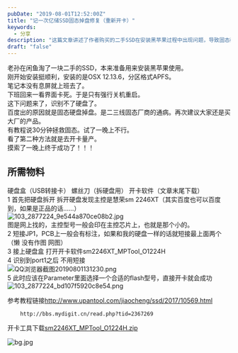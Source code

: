 ```yaml
---
pubDate: "2019-08-01T12:52:00Z"
title: "记一次亿储SSD固态掉盘修复（重新开卡）"
keywords:
  - 分享
description: "这篇文章讲述了作者购买的二手SSD在安装黑苹果过程中出现问题，导致固态硬盘掉盘。作者尝试了一些方法修复，包括拆开硬盘、短接JP1、使用开卡软件等，最终成功修复了固态硬盘。文章提供了所需物料和开卡工具的下载链接。"
draft: "false"
---
```


<p>老孙在闲鱼淘了一块二手的SSD，本来准备用来安装黑苹果使用。<br />刚开始安装挺顺利，安装的是OSX 12.13.6，分区格式APFS。<br />笔记本没有息屏就上班去了。<br />下班回来一看界面卡死。于是只有强行关机重启。<br />这下问题来了，识别不了硬盘了。<br />百度出的原因就是固态硬盘掉盘。是二三线固态厂商的通病。再次建议大家还是买大厂的产品。<br />有教程说30分钟拯救固态。试了一晚上不行。<br />看了第二种方法就是去开卡量产。<br />摸索了一晚上终于成功了！！！</p><h2>所需物料</h2><p>硬盘盒（USB转接卡） 螺丝刀（拆硬盘用） 开卡软件（文章末尾下载）<br />1 首先把硬盘拆开 拆开硬盘发现主控是慧荣sm 2246XT（其实百度也可以百度到，如果是正品的话……）<br /><img src="https://xy07-1251893119.costj.myqcloud.com/2019/08/01/868332940.jpg" alt="103_2877224_9e544a870ce08b2.jpg" title="103_2877224_9e544a870ce08b2.jpg"><br />图是网上找的，主控型号一般会印在主控芯片上，也就是那个小的。<br />2 短接JP1，PCB上一般会有标注，如果和我的硬盘一样的话就短接最上面两个（懒 没有作图 网图）<br />3 接上硬盘盒 打开开卡软件sm2246XT_MPTool_O1224H<br />4 识别到port1之后 不用短接 <br /><img src="https://xy07-1251893119.costj.myqcloud.com/2019/08/01/3281558957.png" alt="QQ浏览器截图20190801131230.png" title="QQ浏览器截图20190801131230.png"><br />5 此时应该在Parameter里面选择一个合适的flash型号，直接开卡就会成功<br /><img src="https://xy07-1251893119.costj.myqcloud.com/2019/08/01/252432522.png" alt="103_2877224_bd107f5920c8e54.png" title="103_2877224_bd107f5920c8e54.png"></p><p>参考教程链接<a href="http://www.upantool.com/jiaocheng/ssd/2017/10569.html">http://www.upantool.com/jiaocheng/ssd/2017/10569.html</a></p><pre><code>    http://bbs.mydigit.cn/read.php?tid=2367269</code></pre><p>开卡工具下载<a href="https://xy07-1251893119.costj.myqcloud.com/2019/08/01/2111427864.zip">sm2246XT_MPTool_O1224H.zip</a></p><p><img src="https://xy07-1251893119.costj.myqcloud.com/2020/12/21/3940912839.jpg" alt="bg.jpg" title="bg.jpg"></p>